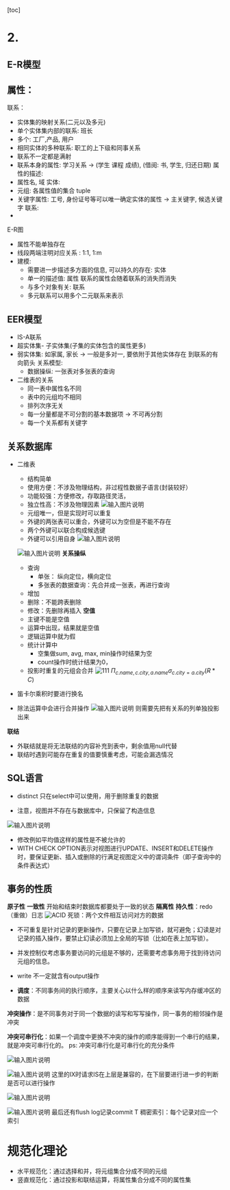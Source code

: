 [toc]

# 2. 
## E-R模型
属性：
- 
联系：
- 实体集的映射关系(二元以及多元)
- 单个实体集内部的联系: 班长
- 多个: 工厂,产品, 用户
- 相同实体的多种联系: 职工的上下级和同事关系
- 联系不一定都是满射
- 联系本身的属性: 学习关系 $\rightarrow$ (学生 课程 成绩), (借阅: 书, 学生, 归还日期)
属性的描述:
- 属性名, 域
实体:
- 元组: 各属性值的集合 tuple
- 关键字属性: 工号, 身份证号等可以唯一确定实体的属性 $\rightarrow$ 主关键字, 候选关键字
联系:
- 
E-R图
- 属性不能单独存在
- 线段两端注明对应关系 : 1:1, 1:m
- 建模:
	- 需要进一步描述多方面的信息, 可以持久的存在: 实体
	- 单一的描述值: 属性 联系的属性会随着联系的消失而消失
	- 与多个对象有关: 联系
	- 多元联系可以用多个二元联系来表示
## EER模型

-  IS-A联系
- 超实体集- 子实体集(子集的实体包含的属性更多)
- 弱实体集: 如家属, 家长 $\rightarrow$ 一般是多对一, 要依附于其他实体存在 到联系的有向箭头
关系模型:
	- 数据操纵: 一张表对多张表的查询
- 二维表的关系
	- 同一表中属性名不同
	- 表中的元组均不相同
	- 排列次序无关
	- 每一分量都是不可分割的基本数据项 $\rightarrow$ 不可再分割
	- 每一个关系都有关键字

## 关系数据库
- 二维表
	- 结构简单
	- 使用方便：不涉及物理结构，非过程性数据子语言(封装较好）
	- 功能较强：方便修改，存取路径灵活，
	- 独立性高：不涉及物理因素
	![输入图片说明](/imgs/2024-03-11/p7LsbamoZXb8gr7f.png)
	- 元组唯一，但是实现时可以重复
	- 外键的两张表可以重合，外键可以为空但是不能不存在
	- 两个外键可以联合构成候选键
	- 外键可以引用自身
	![输入图片说明](/imgs/2024-03-20/HSw7IGkkUTZPOihW.png)
	


	![输入图片说明](/imgs/2024-03-20/LkA4Gm9ZcuQrIPCE.png)
	**关系操纵**
	- 查询
		- 单张： 纵向定位，横向定位
		- 多张表的数据查询：先合并成一张表，再进行查询
	- 增加
	- 删除：不能跨表删除
	- 修改：先删除再插入
	**空值**
	- 主键不能是空值
	- 运算中出现，结果就是空值
	- 逻辑运算中就为假
	- 统计计算中
		- 空集做sum, avg, max, min操作时结果为空
		- count操作时统计结果为0，
	- 投影时重复的元组会合并
		![111](/imgs/2024-03-11/2q2CeZNm0KnxlxNz.png)
		$\Pi_{c.name,c.city,a.name} \sigma_{c.city=a.city}(R*C)$
- 笛卡尔乘积时要进行换名

- 除法运算中会进行合并操作
![输入图片说明](/imgs/2024-03-18/mFRIvcelMYkEztt9.png)
则需要先把有关系的列单独投影出来

**联结**
- 外联结就是将无法联结的内容补充到表中，剩余值用null代替
- 联结时遇到可能存在重复的值要慎重考虑，可能会漏选情况

## SQL语言
- distinct 只在select中可以使用，用于删除重复的数据

- 注意，视图并不存在与数据库中，只保留了构造信息 

![输入图片说明](/imgs/2024-04-01/DipM7JKexJWlEPcj.png)

- 修改例如平均值这样的属性是不被允许的
- WITH CHECK OPTION表示对视图进行UPDATE、INSERT和DELETE操作时，要保证更新、插入或删除的行满足视图定义中的谓词条件（即子查询中的条件表达式）

## 事务的性质
**原子性**
**一致性**
开始和结束时数据库都要处于一致的状态
**隔离性**
**持久性**：redo（重做）日志
![ACID](/imgs/2024-04-08/lvJfwadiNpj8IcO2.png)
死锁：两个文件相互访问对方的数据

- 不可重复是针对记录的更新操作，只要在记录上加写锁，就可避免；幻读是对记录的插入操作，要禁止幻读必须加上全局的写锁（比如在表上加写锁）。
- 并发控制仅考虑事务要访问的元组是不够的，还需要考虑事务用于找到待访问元组的信息。

- write 不一定就含有output操作
- **调度**：不同事务间的执行顺序，主要关心以什么样的顺序来读写内存缓冲区的数据

**冲突操作**：是不同事务对于同一个数据的读写和写写操作，同一事务的相邻操作是冲突

**冲突可串行化**：如果一个调度中更换不冲突的操作的顺序能得到一个串行的结果，就是冲突可串行化的。
ps: 冲突可串行化是可串行化的充分条件

![输入图片说明](/imgs/2024-04-15/7UPSe0nfodQkEO9l.png)

![输入图片说明](/imgs/2024-04-22/aI6Elclb1KWMsm9R.png)
这里的IX时请求IS在上层是兼容的，在下层要进行进一步的判断是否可以进行操作

![输入图片说明](/imgs/2024-05-05/fKvCIj5i017oOwpd.png)


![输入图片说明](/imgs/2024-04-22/Zo6mY5vb73Cu5z95.png)
最后还有flush log记录commit T
稠密索引：每个记录对应一个索引


# 规范化理论
- 水平规范化：通过选择和并，将元组集合分成不同的元组
- 竖直规范化：通过投影和联结运算，将属性集合分成不同的属性集
<!--stackedit_data:
eyJoaXN0b3J5IjpbLTE4OTQ3OTE4NTYsLTE2OTg3OTQ3MzksLT
MzOTA3OTAwOSwtNjA1ODIwMjM5LC0xNzA5MDQ0MDEyLC0xNDg1
MDE3NDA1LDE3MDkzMDUzNSwxNjU4MTE5ODM0LDYzODcxNDczMi
w5OTY1NzczNiwyMDUzODUxMjI2LDY3MjQ1NDg4OSwxNTQ1NTE2
Mjc3LDIwMzk1OTMyMDUsMTMwNTg5NjA4OSwtMTQ0OTc4OTI4OC
wzNTczODIwNzAsMzQ4NDM3Njc0LDc4NzQ5MzM4LC0xNDg2NTg4
OTUyXX0=
-->
